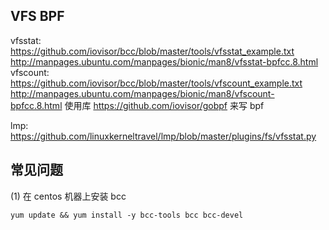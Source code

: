 


## VFS BPF
vfsstat: https://github.com/iovisor/bcc/blob/master/tools/vfsstat_example.txt
http://manpages.ubuntu.com/manpages/bionic/man8/vfsstat-bpfcc.8.html
vfscount: https://github.com/iovisor/bcc/blob/master/tools/vfscount_example.txt
http://manpages.ubuntu.com/manpages/bionic/man8/vfscount-bpfcc.8.html
使用库 https://github.com/iovisor/gobpf 来写 bpf

lmp: https://github.com/linuxkerneltravel/lmp/blob/master/plugins/fs/vfsstat.py


## 常见问题
(1) 在 centos 机器上安装 bcc
```shell
yum update && yum install -y bcc-tools bcc bcc-devel
```
